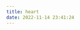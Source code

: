 ```yaml
---
title: heart
date: 2022-11-14 23:41:24
---
```


<canvas id="pinkboard"></canvas>

<script>
    var settings = {
	particles: {
		length: 500,
		// maximum amount of particles
		duration: 2,
		// particle duration in sec
		velocity: 100,
		// particle velocity in pixels/sec
		effect: -0.75,
		// play with this for a nice effect
		size: 20,
		// particle size in pixels
	},
};

/*
 * RequestAnimationFrame polyfill by Erik Möller
 */
(function() {
	var b = 0;
	var c = ["ms", "moz", "webkit", "o"];
	for (var a = 0; a < c.length && !window.requestAnimationFrame; ++a) {
		window.requestAnimationFrame = window[c[a] + "RequestAnimationFrame"];
		window.cancelAnimationFrame = window[c[a] + "CancelAnimationFrame"] || window[c[a] + "CancelRequestAnimationFrame"]
	}
	if (!window.requestAnimationFrame) {
		window.requestAnimationFrame = function(h, e) {
			var d = new Date().getTime();
			var f = Math.max(0, 16 - (d - b));
			var g = window.setTimeout(function() {
				h(d + f)
			},
			f);
			b = d + f;
			return g
		}
	}
	if (!window.cancelAnimationFrame) {
		window.cancelAnimationFrame = function(d) {
			clearTimeout(d)
		}
	}
} ());

/*
 * Point class
 */
var Point = (function() {
	function Point(x, y) {
		this.x = (typeof x !== 'undefined') ? x: 0;
		this.y = (typeof y !== 'undefined') ? y: 0;
	}
	Point.prototype.clone = function() {
		return new Point(this.x, this.y);
	};
	Point.prototype.length = function(length) {
		if (typeof length == 'undefined') return Math.sqrt(this.x * this.x + this.y * this.y);
		this.normalize();
		this.x *= length;
		this.y *= length;
		return this;
	};
	Point.prototype.normalize = function() {
		var length = this.length();
		this.x /= length;
		this.y /= length;
		return this;
	};
	return Point;
})();

/*
 * Particle class
 */
var Particle = (function() {
	function Particle() {
		this.position = new Point();
		this.velocity = new Point();
		this.acceleration = new Point();
		this.age = 0;
	}
	Particle.prototype.initialize = function(x, y, dx, dy) {
		this.position.x = x;
		this.position.y = y;
		this.velocity.x = dx;
		this.velocity.y = dy;
		this.acceleration.x = dx * settings.particles.effect;
		this.acceleration.y = dy * settings.particles.effect;
		this.age = 0;
	};
	Particle.prototype.update = function(deltaTime) {
		this.position.x += this.velocity.x * deltaTime;
		this.position.y += this.velocity.y * deltaTime;
		this.velocity.x += this.acceleration.x * deltaTime;
		this.velocity.y += this.acceleration.y * deltaTime;
		this.age += deltaTime;
	};
	Particle.prototype.draw = function(context, image) {
		function ease(t) {
			return (--t) * t * t + 1;
		}
		var size = image.width * ease(this.age / settings.particles.duration);
		context.globalAlpha = 1 - this.age / settings.particles.duration;
		context.drawImage(image, this.position.x - size / 2, this.position.y - size / 2, size, size);
	};
	return Particle;
})();

/*
 * ParticlePool class
 */
var ParticlePool = (function() {
	var particles, firstActive = 0,
	firstFree = 0,
	duration = settings.particles.duration;

	function ParticlePool(length) {
		// create and populate particle pool
		particles = new Array(length);
		for (var i = 0; i < particles.length; i++) particles[i] = new Particle();
	}
	ParticlePool.prototype.add = function(x, y, dx, dy) {
		particles[firstFree].initialize(x, y, dx, dy);

		// handle circular queue
		firstFree++;
		if (firstFree == particles.length) firstFree = 0;
		if (firstActive == firstFree) firstActive++;
		if (firstActive == particles.length) firstActive = 0;
	};
	ParticlePool.prototype.update = function(deltaTime) {
		var i;

		// update active particles
		if (firstActive < firstFree) {
			for (i = firstActive; i < firstFree; i++) particles[i].update(deltaTime);
		}
		if (firstFree < firstActive) {
			for (i = firstActive; i < particles.length; i++) particles[i].update(deltaTime);
			for (i = 0; i < firstFree; i++) particles[i].update(deltaTime);
		}

		// remove inactive particles
		while (particles[firstActive].age >= duration && firstActive != firstFree) {
			firstActive++;
			if (firstActive == particles.length) firstActive = 0;
		}

	};
	ParticlePool.prototype.draw = function(context, image) {
		// draw active particles
		if (firstActive < firstFree) {
			for (i = firstActive; i < firstFree; i++) particles[i].draw(context, image);
		}
		if (firstFree < firstActive) {
			for (i = firstActive; i < particles.length; i++) particles[i].draw(context, image);
			for (i = 0; i < firstFree; i++) particles[i].draw(context, image);
		}
	};
	return ParticlePool;
})();

/*
 * Putting it all together
 */
(function(canvas) {

    var canvasObj = document.getElementById("pinkboard");
    var parentObj = canvasObj.parentNode; //.parentNode.parentNode;
    // console.log(parentObj.clientWidth);
    canvasObj.width = parentObj.clientWidth;
    canvasObj.height = parentObj.clientWidth;

    window.addEventListener("resize", () => {
        var canvasObj = document.getElementById("pinkboard");
        if (canvasObj) {
            var parentObj = canvasObj.parentNode; //.parentNode.parentNode;
            // console.log(parentObj.clientWidth);
            canvasObj.width = parentObj.clientWidth;
            canvasObj.height = parentObj.clientWidth;
        }
    });


	var context = canvas.getContext('2d'),
	particles = new ParticlePool(settings.particles.length),
	particleRate = settings.particles.length / settings.particles.duration,
	// particles/sec
	time;

	// get point on heart with -PI <= t <= PI
	function pointOnHeart(t) {
		return new Point(160 * Math.pow(Math.sin(t), 3), 130 * Math.cos(t) - 50 * Math.cos(2 * t) - 20 * Math.cos(3 * t) - 10 * Math.cos(4 * t) + 25);
	}

	// creating the particle image using a dummy canvas
	var image = (function() {
		var canvas = document.createElement('canvas'),
		context = canvas.getContext('2d');
		canvas.width = settings.particles.size;
		canvas.height = settings.particles.size;
		// helper function to create the path
		function to(t) {
			var point = pointOnHeart(t);
			point.x = settings.particles.size / 2 + point.x * settings.particles.size / 350;
			point.y = settings.particles.size / 2 - point.y * settings.particles.size / 350;
			return point;
		}
		// create the path
		context.beginPath();
		var t = -Math.PI;
		var point = to(t);
		context.moveTo(point.x, point.y);
		while (t < Math.PI) {
			t += 0.01; // baby steps!
			point = to(t);
			context.lineTo(point.x, point.y);
		}
		context.closePath();
		// create the fill
		context.fillStyle = '#ea80b0';
		context.fill();
		// create the image
		var image = new Image();
		image.src = canvas.toDataURL();
		return image;
	})();

	// render that thing!
	function render() {
		// next animation frame
		requestAnimationFrame(render);

		// update time
		var newTime = new Date().getTime() / 1000,
		deltaTime = newTime - (time || newTime);
		time = newTime;

		// clear canvas
		context.clearRect(0, 0, canvas.width, canvas.height);

		// create new particles
		var amount = particleRate * deltaTime;
		for (var i = 0; i < amount; i++) {
			var pos = pointOnHeart(Math.PI - 2 * Math.PI * Math.random());
			var dir = pos.clone().length(settings.particles.velocity);
			particles.add(canvas.width / 2 + pos.x, canvas.height / 2 - pos.y, dir.x, -dir.y);
		}

		// update and draw particles
		particles.update(deltaTime);
		particles.draw(context, image);
	}

	// handle (re-)sizing of the canvas
	function onResize() {
		canvas.width = canvas.clientWidth;
		canvas.height = canvas.clientHeight;
	}
	window.onresize = onResize;

	// delay rendering bootstrap
	setTimeout(function() {
		onResize();
		render();
	},
	10);
})(document.getElementById('pinkboard'));
</script>